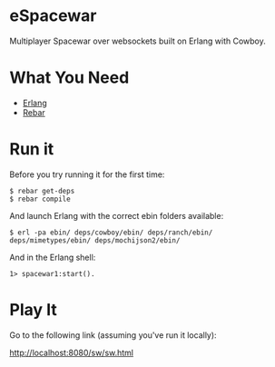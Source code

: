 eSpacewar
=========

Multiplayer Spacewar over websockets built on Erlang with Cowboy.

# What You Need

* [Erlang](http://erlang.org)
* [Rebar](https://github.com/basho/rebar)

# Run it
Before you try running it for the first time:

	$ rebar get-deps
	$ rebar compile

And launch Erlang with the correct ebin folders available:

	$ erl -pa ebin/ deps/cowboy/ebin/ deps/ranch/ebin/ deps/mimetypes/ebin/ deps/mochijson2/ebin/

And in the Erlang shell:

	1> spacewar1:start().

# Play It

Go to the following link (assuming you've run it locally):

[http://localhost:8080/sw/sw.html](http://localhost:8080/sw/sw.html)
